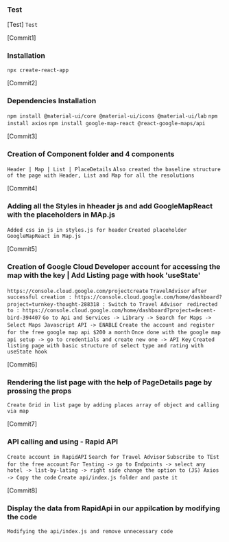 ### Test
[Test]
`Test`

[Commit1]
### Installation 
`npx create-react-app`


[Commit2]
### Dependencies Installation
`npm install @material-ui/core @material-ui/icons @material-ui/lab`
`npm install axios`
`npm install google-map-react @react-google-maps/api`

[Commit3]
### Creation of Component folder and 4 components
`Header | Map | List | PlaceDetails`
`Also created the baseline structure of the page with Header, List and Map for all the resolutions`

[Commit4]
### Adding all the Styles in hheader js and add GoogleMapReact with the placeholders in MAp.js
`Added css in js in styles.js for header`
`Created placeholder GoogleMapReact in Map.js`

[Commit5]
### Creation of Google Cloud Developer account for accessing the map with the key | Add Listing page with hook 'useState'
`https://console.cloud.google.com/projectcreate`
`TravelAdvisor`
`after successful creation : https://console.cloud.google.com/home/dashboard?project=turnkey-thought-288318 : Switch to Travel Advisor`
` redirected to : https://console.cloud.google.com/home/dashboard?project=decent-bird-394407`
`Go to Api and Services -> Library -> Search for Maps -> Select Maps Javascript API -> ENABLE`
`Create the account and register for the free google map api $200 a month`
`Once done with the google map api setup -> go to credentials and create new one -> API Key`
`Created listing page with basic structure of select type and rating with useState hook`

[Commit6]
### Rendering the list page with the help of PageDetails page by prossing the props
`Create Grid in list page by adding places array of object and calling via map`

[Commit7]
### API calling and using - Rapid API
`Create account in RapidAPI`
`Search for Travel Advisor`
`Subscribe to TEst for the free account`
`For Testing -> go to Endpoints -> select any hotel -> list-by-lating -> right side change the option to (JS) Axios -> Copy the code`
`Create api/index.js folder and paste it `

[Commit8]
### Display the data from RapidApi in our appilcation by modifying the code
`Modifying the api/index.js and remove unnecessary code`
